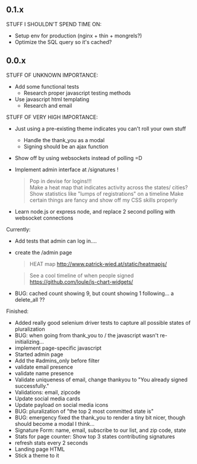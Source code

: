 ## 0.1.x

STUFF I SHOULDN'T SPEND TIME ON:
  - Setup env for production (nginx + thin + mongrels?)
  - Optimize the SQL query so it's cached?



## 0.0.x


STUFF OF UNKNOWN IMPORTANCE:

  - Add some functional tests
    * Research proper javascript testing methods
  - Use javascript html templating
    - Research and email



STUFF OF VERY HIGH IMPORTANCE:

  - Just using a pre-existing theme indicates you can't roll your own stuff
    - Handle the thank_you as a modal
    - Signing should be an ajax function

  - Show off by using websockets instead of polling =D

  - Implement admin interface at /signatures !
    > Pop in devise for logins!!!  
    > Make a heat map that indicates activity across the states/ cities?
    > Show statistics like "lumps of registrations" on a timeline
    > Make certain things are fancy and show off my CSS skills properly

  - Learn node.js or express node, and replace 2 second polling with websocket
    connections

Currently:


  - Add tests that admin can log in....

  - create the /admin page
    > HEAT map
    http://www.patrick-wied.at/static/heatmapjs/

    > See a cool timeline of when people signed
    https://github.com/loule/js-chart-widgets/


  - BUG:  cached count showing 9, but count showing 1 following... a delete_all ??


Finished:
  - Added really good selenium driver tests to capture all possible states of pluralization
  - BUG: when going from thank_you to / the javascript wasn't re-initializing...
  - implement page-specific javascript
  - Started admin page
  - Add the #admins_only before filter
  - validate email presence
  - validate name presence
  - Validate uniqueness of email, change thankyou to "You already signed successfully."
  - Validations: email, zipcode
  - Update social media cards
  - Update payload on social media icons
  - BUG:  pluralization of "the top 2 most committed state is"
  - BUG: emergency fixed the thank_you to render a tiny bit nicer, though should become a modal I think...
  - Signature Form: name, email, subscribe to our list, and zip code, state
  - Stats for page counter:  Show top 3 states contributing signatures
  - refresh stats every 2 seconds
  - Landing page HTML
  - Stick a theme to it
